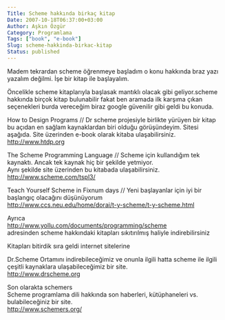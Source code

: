```yaml
---
Title: Scheme hakkında birkaç kitap
Date: 2007-10-18T06:37:00+03:00
Author: Aşkın Özgür
Category: Programlama
Tags: ["book", "e-book"]
Slug: scheme-hakkinda-birkac-kitap
Status: published
---
```


Madem tekrardan scheme öğrenmeye başladım o konu hakkında braz yazı yazalım değilmi. İşe bir kitap ile başlayalım.

Öncelikle scheme kitaplarıyla başlasak mantıklı olacak gibi geliyor.scheme hakkında birçok kitap bulunabilir fakat ben aramada ilk karşıma çıkan seçenekleri burda vereceğim biraz google güvenilir gibi geldi bu konuda.

How to Design Programs // Dr scheme projesiyle birlikte yürüyen bir kitap bu açıdan en sağlam kaynaklardan biri olduğu görüşündeyim. Sitesi aşağıda. Site üzerinden e-book olarak kitaba ulaşabilirsiniz.  
<http://www.htdp.org>

The Scheme Programming Language // Scheme için kullandığım tek kaynaktı. Ancak tek kaynak hiç bir şekilde yetmiyor.  
Aynı şekilde site üzerinden bu kitabada ulaşabilirsiniz.  
<http://www.scheme.com/tspl3/>

Teach Yourself Scheme in Fixnum days // Yeni başlayanlar için iyi bir başlangıç olacağını düşünüyorum  
<http://www.ccs.neu.edu/home/dorai/t-y-scheme/t-y-scheme.html>

Ayrıca  
<http://www.yollu.com/documents/programming/scheme>  
adresinden scheme hakkındaki kitapları sıkıtırılmış haliyle indirebilirsiniz

Kitapları bitirdik sıra geldi internet sitelerine

Dr.Scheme Ortamını indirebileceğimiz ve onunla ilgili hatta scheme ile ilgili çeşitli kaynaklara ulaşabileceğimiz bir site.  
<http://www.drscheme.org>

Son olarakta schemers  
Scheme programlama dili hakkında son haberleri, kütüphaneleri vs. bulabileceğiniz bir site.  
<http://www.schemers.org/>
